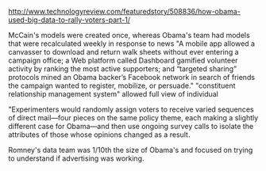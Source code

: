 http://www.technologyreview.com/featuredstory/508836/how-obama-used-big-data-to-rally-voters-part-1/

McCain's models were created once, whereas Obama's team had models that were recalculated weekly in response to news
"A mobile app allowed a canvasser to download and return walk sheets without ever entering a campaign office; a Web platform called Dashboard gamified volunteer activity by ranking the most active supporters; and “targeted sharing” protocols mined an Obama backer’s Facebook network in search of friends the campaign wanted to register, mobilize, or persuade."
"constituent relationship management system" allowed full view of individual

"Experimenters would randomly assign voters to receive varied sequences of direct mail—four pieces on the same policy theme, each making a slightly different case for Obama—and then use ongoing survey calls to isolate the attributes of those whose opinions changed as a result.

Romney's data team was 1/10th the size of Obama's and focused on trying to understand if advertising was working.
